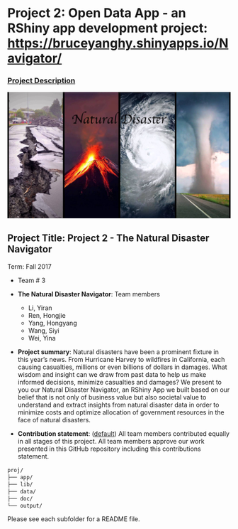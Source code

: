 # Project 2: Open Data App - an RShiny app development project: https://bruceyanghy.shinyapps.io/Navigator/

### [Project Description](doc/project2_desc.md)

![screenshot](doc/screenshot2.png)

## Project Title: Project 2 - The Natural Disaster Navigator
Term: Fall 2017

+ Team # 3 
+ **The Natural Disaster Navigator**: Team members
	+ Li, Yiran
	+ Ren, Hongjie
	+ Yang, Hongyang
	+ Wang, Siyi
	+ Wei, Yina


+ **Project summary**: Natural disasters have been a prominent fixture in this year’s news. From Hurricane Harvey to wildfires in California, each causing casualties, millions or even billions of dollars in damages. What wisdom and insight can we draw from past data to help us make informed decisions, minimize casualties and damages? We present to you our Natural Disaster Navigator, an RShiny App we built based on our belief that is not only of business value but also societal value to understand and extract insights from natural disaster data in order to minimize costs and optimize allocation of government resources in the face of natural disasters.

+ **Contribution statement**: ([default](doc/a_note_on_contributions.md)) All team members contributed equally in all stages of this project. All team members approve our work presented in this GitHub repository including this contributions statement. 


```
proj/
├── app/
├── lib/
├── data/
├── doc/
└── output/
```

Please see each subfolder for a README file.



